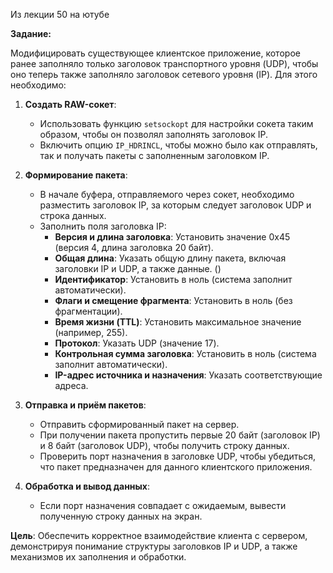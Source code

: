 Из лекции 50 на ютубе


**Задание:**

Модифицировать существующее клиентское приложение, которое ранее заполняло только заголовок транспортного уровня (UDP), чтобы оно теперь также заполняло заголовок сетевого уровня (IP). Для этого необходимо:

1. **Создать RAW-сокет**:
   - Использовать функцию `setsockopt` для настройки сокета таким образом, чтобы он позволял заполнять заголовок IP.
   - Включить опцию `IP_HDRINCL`, чтобы можно было как отправлять, так и получать пакеты с заполненным заголовком IP.

2. **Формирование пакета**:
   - В начале буфера, отправляемого через сокет, необходимо разместить заголовок IP, за которым следует заголовок UDP и строка данных.
   - Заполнить поля заголовка IP:
     - **Версия и длина заголовка**: Установить значение 0x45 (версия 4, длина заголовка 20 байт).
     - **Общая длина**: Указать общую длину пакета, включая заголовки IP и UDP, а также данные. ()
     - **Идентификатор**: Установить в ноль (система заполнит автоматически).
     - **Флаги и смещение фрагмента**: Установить в ноль (без фрагментации).
     - **Время жизни (TTL)**: Установить максимальное значение (например, 255).
     - **Протокол**: Указать UDP (значение 17).
     - **Контрольная сумма заголовка**: Установить в ноль (система заполнит автоматически).
     - **IP-адрес источника и назначения**: Указать соответствующие адреса.

3. **Отправка и приём пакетов**:
   - Отправить сформированный пакет на сервер.
   - При получении пакета пропустить первые 20 байт (заголовок IP) и 8 байт (заголовок UDP), чтобы получить строку данных.
   - Проверить порт назначения в заголовке UDP, чтобы убедиться, что пакет предназначен для данного клиентского приложения.

4. **Обработка и вывод данных**:
   - Если порт назначения совпадает с ожидаемым, вывести полученную строку данных на экран.

**Цель**: Обеспечить корректное взаимодействие клиента с сервером, демонстрируя понимание структуры заголовков IP и UDP, а также механизмов их заполнения и обработки.